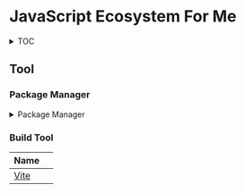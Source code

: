 # JavaScript Ecosystem For Me
<details>
<summary>TOC</summary>

1. architecture
2. develop
    1. programming
        1. [client](/develop/programming/client.md)
        2. [server](/develop/programming/server.md)
3. Ops 
</details>


## Tool
### Package Manager
<details>
<summary>Package Manager</summary>

| Name  |  |
| ------------- | ------------- |
| [NPM](https://www.npmjs.com/)  |  |
| [pnpm](https://pnpm.io/)  |   |
| [Yarn](https://yarnpkg.com/)  |   |

</details>


### Build Tool
| Name  |  |
| ------------- | ------------- |
| [Vite](https://vite.dev/) |  |